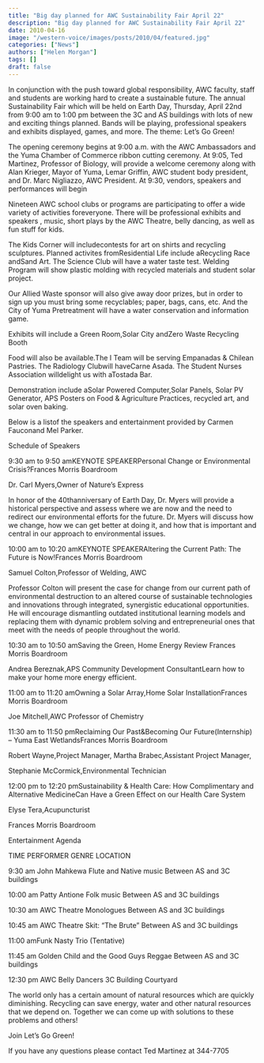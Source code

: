 ```yaml
---
title: "Big day planned for AWC Sustainability Fair April 22"
description: "Big day planned for AWC Sustainability Fair April 22"
date: 2010-04-16
image: "/western-voice/images/posts/2010/04/featured.jpg"
categories: ["News"]
authors: ["Helen Morgan"]
tags: []
draft: false
---
```

In conjunction with the push toward global responsibility, AWC faculty, staff and students are working hard to create a sustainable future. The annual Sustainability Fair which will be held on Earth Day, Thursday, April 22nd from 9:00 am to 1:00 pm between the 3C and AS buildings with lots of new and exciting things planned. Bands will be playing, professional speakers and exhibits displayed, games, and more. The theme: Let’s Go Green!

The opening ceremony begins at 9:00 a.m. with the AWC Ambassadors and the Yuma Chamber of Commerce ribbon cutting ceremony. At 9:05, Ted Martinez, Professor of Biology, will provide a welcome ceremony along with Alan Krieger, Mayor of Yuma, Lemar Griffin, AWC student body president, and Dr. Marc Nigliazzo, AWC President. At 9:30, vendors, speakers and performances will begin

Nineteen AWC school clubs or programs are participating to offer a wide variety of activities foreveryone. There will be professional exhibits and speakers , music, short plays by the AWC Theatre, belly dancing, as well as fun stuff for kids.

The Kids Corner will includecontests for art on shirts and recycling sculptures. Planned activites fromResidential Life include aRecycling Race andSand Art. The Science Club will have a water taste test. Welding Program will show plastic molding with recycled materials and student solar project.

Our Allied Waste sponsor will also give away door prizes, but in order to sign up you must bring some recyclables; paper, bags, cans, etc. And the City of Yuma Pretreatment will have a water conservation and information game.

Exhibits will include a Green Room,Solar City andZero Waste Recycling Booth

Food will also be available.The I Team will be serving Empanadas & Chilean Pastries. The Radiology Clubwill haveCarne Asada. The Student Nurses Association willdelight us with aTostada Bar.

Demonstration include aSolar Powered Computer,Solar Panels, Solar PV Generator, APS Posters on Food & Agriculture Practices, recycled art, and solar oven baking.

Below is a listof the speakers and entertainment provided by Carmen Fauconand Mel Parker.

Schedule of Speakers

9:30 am to 9:50 amKEYNOTE SPEAKERPersonal Change or Environmental Crisis?Frances Morris Boardroom

Dr. Carl Myers,Owner of Nature’s Express

In honor of the 40thanniversary of Earth Day, Dr. Myers will provide a historical perspective and assess where we are now and the need to redirect our environmental efforts for the future. Dr. Myers will discuss how we change, how we can get better at doing it, and how that is important and central in our approach to environmental issues.

10:00 am to 10:20 amKEYNOTE SPEAKERAltering the Current Path: The Future is Now!Frances Morris Boardroom

Samuel Colton,Professor of Welding, AWC

Professor Colton will present the case for change from our current path of environmental destruction to an altered course of sustainable technologies and innovations through integrated, synergistic educational opportunities. He will encourage dismantling outdated institutional learning models and replacing them with dynamic problem solving and entrepreneurial ones that meet with the needs of people throughout the world.

10:30 am to 10:50 amSaving the Green, Home Energy Review Frances Morris Boardroom

Andrea Bereznak,APS Community Development ConsultantLearn how to make your home more energy efficient.

11:00 am to 11:20 amOwning a Solar Array,Home Solar InstallationFrances Morris Boardroom

Joe Mitchell,AWC Professor of Chemistry

11:30 am to 11:50 pmReclaiming Our Past&Becoming Our Future(Internship) – Yuma East WetlandsFrances Morris Boardroom

Robert Wayne,Project Manager, Martha Brabec,Assistant Project Manager,

Stephanie McCormick,Environmental Technician

12:00 pm to 12:20 pmSustainability & Health Care: How Complimentary and Alternative MedicineCan Have a Green Effect on our Health Care System

Elyse Tera,Acupuncturist

Frances Morris Boardroom

Entertainment Agenda

TIME PERFORMER GENRE LOCATION

9:30 am John Mahkewa  Flute and Native music Between AS and 3C buildings

10:00 am Patty Antione Folk music   Between AS and 3C buildings

10:30 am AWC Theatre Monologues  Between AS and 3C buildings

10:45 am AWC Theatre  Skit: “The Brute”  Between AS and 3C buildings

11:00 amFunk Nasty Trio (Tentative)

11:45 am Golden Child and the Good Guys Reggae Between AS and 3C buildings

12:30 pm AWC Belly Dancers   3C Building Courtyard

The world only has a certain amount of natural resources which are quickly diminishing. Recycling can save energy, water and other natural resources that we depend on. Together we can come up with solutions to these problems and others!

Join Let’s Go Green!

If you have any questions please contact Ted Martinez at 344-7705